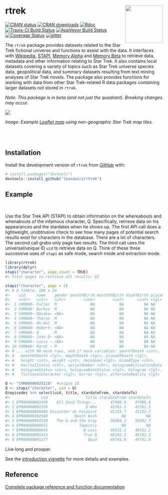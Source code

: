 
<!-- README.md is generated from README.Rmd. Please edit that file -->
rtrek <a hef="https://github.com/leonawicz/rtrek/blob/master/data-raw/images/rtrek.png?raw=true" _target="blank"><img src="https://github.com/leonawicz/rtrek/blob/master/data-raw/images/rtrek-small.png?raw=true" style="margin-left:10px;margin-bottom:5px;" width="120" align="right"></a>
==============================================================================================================================================================================================================================================================================================

[![CRAN status](http://www.r-pkg.org/badges/version/rtrek)](https://cran.r-project.org/package=rtrek) [![CRAN downloads](http://cranlogs.r-pkg.org/badges/grand-total/rtrek)](https://cran.r-project.org/package=rtrek) [![Rdoc](http://www.rdocumentation.org/badges/version/rtrek)](http://www.rdocumentation.org/packages/rtrek) [![Travis-CI Build Status](https://travis-ci.org/leonawicz/rtrek.svg?branch=master)](https://travis-ci.org/leonawicz/rtrek) [![AppVeyor Build Status](https://ci.appveyor.com/api/projects/status/github/leonawicz/rtrek?branch=master&svg=true)](https://ci.appveyor.com/project/leonawicz/rtrek) [![Coverage Status](https://img.shields.io/codecov/c/github/leonawicz/rtrek/master.svg)](https://codecov.io/github/leonawicz/rtrek?branch=master) [![gitter](https://img.shields.io/badge/GITTER-join%20chat-green.svg)](https://gitter.im/leonawicz/rtrek)

The `rtrek` package provides datasets related to the Star Trek fictional universe and functions to assist with the data. It interfaces with [Wikipedia](https://www.wikipedia.org/), [STAPI](http://stapi.co/), [Memory Alpha](http://memory-alpha.wikia.com/wiki/Portal:Main) and [Memory Beta](http://memory-beta.wikia.com/wiki/Main_Page) to retrieve data, metadata and other information relating to Star Trek. It also contains local datasets covering a variety of topics such as Star Trek universe species data, geopolitical data, and summary datasets resulting from text mining analyses of Star Trek novels. The package also provides functions for working with data from other Star Trek-related R data packages containing larger datasets not stored in `rtrek`.

*Note: This package is in beta (and not just the quadrant). Breaking changes may occur.*

![](https://github.com/leonawicz/rtrek/blob/master/data-raw/images/rtrek_app1.png?raw=true)

*Image: Example [Leaflet map](https://leonawicz.github.io/rtrek/articles/sc.html) using non-geographic Star Trek map tiles.*

<br/> <br/>

Installation
------------

Install the development version of `rtrek` from [GitHub](https://github.com/) with:

``` r
# install.packages("devtools")
devtools::install_github("leonawicz/rtrek")
```

Example
-------

<br/>

Use the Star Trek API (STAPI) to obtain information on the whereabouts and whenabouts of the infamous character, Q. Specifically, retrieve data on his appearances and the stardates when he shows up. The first API call does a lightweight, unobtrusive check to see how many pages of potential search results exist for characters in the database. There are a lot of characters. The second call grabs only page two results. The third call uses the universal/unique ID `uid` to retrieve data on Q. Think of these three successive uses of `stapi` as safe mode, search mode and extraction mode.

``` r
library(rtrek)
library(dplyr)
stapi("character", page_count = TRUE)
#> Total pages to retrieve all results: 62

stapi("character", page = 2)
#> # A tibble: 100 x 24
#>    uid     name    gender yearOfBirth monthOfBirth dayOfBirth placeOfBirth
#>    <chr>   <chr>   <chr>        <int>        <int>      <int> <lgl>       
#>  1 CHMA00~ Fuller  M               NA           NA         NA NA          
#>  2 CHMA00~ Burkus  M               NA           NA         NA NA          
#>  3 CHMA00~ Masaka~ <NA>            NA           NA         NA NA          
#>  4 CHMA00~ Thorne  M               NA           NA         NA NA          
#>  5 CHMA00~ Ah-Kel  M               NA           NA         NA NA          
#>  6 CHMA00~ Robert~ <NA>            NA           NA         NA NA          
#>  7 CHMA00~ Q       M               NA           NA         NA NA          
#>  8 CHMA00~ John D~ <NA>            NA           NA         NA NA          
#>  9 CHMA00~ Louis ~ <NA>            NA           NA         NA NA          
#> 10 CHMA00~ Marat ~ M               NA           NA         NA NA          
#> # ... with 90 more rows, and 17 more variables: yearOfDeath <int>,
#> #   monthOfDeath <lgl>, dayOfDeath <lgl>, placeOfDeath <lgl>,
#> #   height <int>, weight <int>, deceased <lgl>, bloodType <chr>,
#> #   maritalStatus <chr>, serialNumber <chr>, hologramActivationDate <chr>,
#> #   hologramStatus <chr>, hologramDateStatus <lgl>, hologram <lgl>,
#> #   fictionalCharacter <lgl>, mirror <lgl>, alternateReality <lgl>

Q <- "CHMA0000025118"  #unique ID
Q <- stapi("character", uid = Q)
Q$episodes %>% select(uid, title, stardateFrom, stardateTo)
#>              uid                 title stardateFrom stardateTo
#> 1 EPMA0000001458    All Good Things...      47988.0    47988.0
#> 2 EPMA0000001329                 Q Who      42761.3    42761.3
#> 3 EPMA0000000483 Encounter at Farpoint      41153.7    41153.7
#> 4 EPMA0000162588            Death Wish           NA         NA
#> 5 EPMA0000001510    The Q and the Grey      50384.2    50392.7
#> 6 EPMA0000000651              Tapestry           NA         NA
#> 7 EPMA0000000845                Q-Less      46531.2    46531.2
#> 8 EPMA0000001413                True Q      46192.3    46192.3
#> 9 EPMA0000001377                  Qpid      44741.9    44741.9
```

Live long and prosper.

See the [introduction vignette](https://leonawicz.github.io/rtrek/articles/rtrek.html) for more details and examples.

Reference
---------

[Complete package reference and function documentation](https://leonawicz.github.io/rtrek/)
